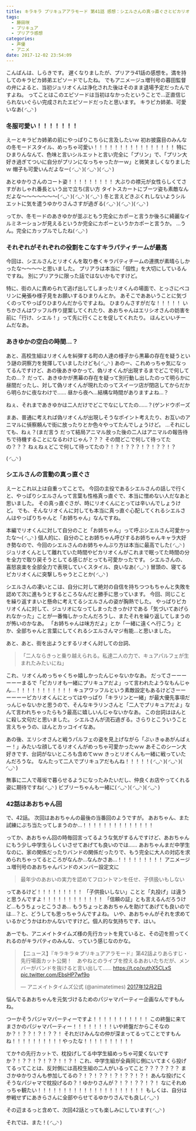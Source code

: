 ```yaml
---
title: キラキラ プリキュアアラモード 第41話 感想：シエルさんの真っ直ぐさとピカリオくんおめでとう
tags:
  - 藤田咲
  - プリキュア
  - プリアラ感想
categories:
  - 声優
  - アニメ
date: 2017-12-02 23:54:09
---
```

こんばんは、しらきです。
遅くなりましたが、プリアラ41話の感想を。満を持してのキラピカ姉弟エピソードでしたね。
でもアニメージュ増刊号の暮田監督の弁によると、当初ジュリオくんは浄化された後はそのまま退場予定だったんですよね。
ってことはこのエピソードは当初はなかったということで…正直信じられないぐらい完成されたエピソードだったと思います。
キラピカ姉弟、可愛いなあ( ◜◡◝ )

<!-- more -->

### 冬服可愛い！！！！！！！

えーとキラピカ姉弟の前にやっぱりこちらに言及したいｗ
初お披露目のみんなの冬モードスタイル、めっちゃ可愛い！！！！！！！！！！！！！！！！
特にひまりんなんて、色味と言いシルエットと言い完全に「プリン」で、「プリン大好き過ぎてついに自分がプリンになっちゃったかーｗ」と微笑ましくなりましたｗ
帽子も可愛いんだよなー( ◜◡◝ )( ◜◡◝ )( ◜◡◝ )

あとゆかりさんのコート姿！！！！！！！！！
大ぶりの襟元が女性らしくてさすがおしゃれ番長という出で立ち(言い方
タイトスカートにブーツ姿も素敵なんだよな～～～～～～～( ◜◡◝ )( ◜◡◝ )( ◜◡◝ )
冬と言えどきぶくれしないようシルエットに気を遣うゆかりさんさすが過ぎる( ◜◡◝ )( ◜◡◝ )( ◜◡◝ )

ってか、冬モードのあきゆかが並ぶともう完全にカポーと言うか後ろに綺麗なイルミネーションが見えるというか完全にカポーというかカポーと言うか。
…うん。完全にカップルでしたね( ◜◡◝ )

### それぞれがそれぞれの役割をこなすキラパティチームが最高

今回は、シエルさんとリオくんを取り巻くキラパティチームの連携が素晴らしかったな～～～～と思いました。
プリアラは本当に「個性」を大切にしているんですね。
別にプリアラに限った話ではないかもですけど。

特に、街の人に責められて逃げ出してしまったリオくんの場面で、とっさにペコリンに~~見張り~~様子見をお願いするひまりんとか。
あそこでああいうことに気づくのってやっぱりひまりんだからですよね。
ひまりんさすがだな！！！！！
いちかさんはワッフル作り提案してくれたり、あおちゃんはエリシオさんの妨害を前に「行け、シエル！」って先に行くことを促してくれたり。
ほんといいチームだなあ。

### あきゆかの空白の時間…？

あと、高校生組はリオくんを糾弾する町の人達の様子から黒幕の存在を疑うという謎の洞察力を発揮していましたけども( ◜◡◝ )
あのー、これめっちゃ気になってるんですけど、あの後あきゆかって、偽リオくんが出現するまでどこで何してたの…？
だって、あきゆかが黒幕の存在を疑って別行動し出したのって明らかに昼間だったし、対して偽リオくんが現れたのってスイーツ店が閉店してからだから明らかに夜なわけで……
昼から夜へ…結構な時間がありますよね…？

ねぇ、それまであきゆかは二人だけでどこでなにしてたの……？(ゲンドウポーズ

まあ、普通に考えれば偽リオくんが出現しそうなポイント考えたり、お互いのアニマルに偵察頼んで街に放ったりとか色々やってたんでしょうけど。
…それにしても、ねぇ？(まだ言う
だって結局アニマル放った後の二人はアニマルの報告待ちで待機することになるわけじゃん？？？
その間どこで何して待ってたの？？？
ねぇねぇどこで何して待ってたの？！？！？？？！？！？？！？

( ◜◡◝ )

### シエルさんの言動の真っ直ぐさ

えーとこれ以上は自重ってことで。
今回の主役であるシエルさんの話しで行くと、やっぱりシエルさんって言葉も性格真っ直ぐで、本当に憎めない人だなあと思いました。
その真っ直ぐさが、時にリオくんにとっては辛いんでしょうけど。
でも、そんなリオくんに対しても本当に真っ直ぐ心配してくれるシエルさんはやっぱりちゃんと「お姉ちゃん」なんですね。

本編でリオくんに対して自分のこと「お姉ちゃん」って呼ぶシエルさん可愛かったな～( ◜◡◝ )
個人的に、自分のことお姉ちゃん呼びするお姉ちゃんキャラ大好き勢なので、今回のシエルさんのお姉ちゃんぶり方は本当に最高でした( ◜◡◝ )
ジュリオくんとして離れていた時間やピカリオくんがこれまで眠ってた時間の分を全力で取り戻そうとしてる感じがとっても可愛かったです。
シエルさんの、喜怒哀楽を全部全力で表現していくスタイル、良いなあ( ◜◡◝ )
冒頭の、寝てるピカリオくんに突撃しちゃうとことか( ◜◡◝ )

シエルさんの凄いとこは、自分に対して絶対の自信を持ちつつもちゃんと失敗を認めて次に進もうとするところなんだと勝手に思っています。
今回、同じことを繰り返すまいと懸命に考えてるシエルさんの姿が胸熱でした。
やっぱりピカリオくんに対して、ジュリオになってしまったきっかけである「気づいてあげられなかった」ことが一番悔しかったんだろうし、またそれを繰り返してしまうのが怖いのかなあ。
「お姉ちゃんは味方だよ」とか「一緒に遠くへ行こう」とか、全部ちゃんと言葉にしてくれるシエルさんマジ有能…と思いました。

あと、あと、街を出ようとするリオくん対しての台詞、

> 「二人ならきっと乗り越えられる。私達二人の力で、キュアパルフェが生まれたみたいにね」

これ、リオくんめっちゃくちゃ嬉しかったんじゃないかなあ。
だってさーーーーーーまるで「ピカリオも一緒にプリキュアだよ」って言われたようなもんじゃん…！！！！！！！！！！！
キュアワッフルという素敵設定もあるけどさーーーーーーピカリオくんにとってはやっぱり「キラリンと一緒」が最大優先事項だっんじゃないかと思うので、そんなキラリンさんと「二人でプリキュアだよ」なんて言われちゃったらもう最高に嬉しいんじゃないかなあ。
この台詞はほんとに殺し文句だと思いました。
シエルさんが流石過ぎる。さらりとこういうこと言えちゃうの、ほんとカッコイイなあ。

あの後、エリシオさんと戦うパルフェの姿を見上げながら「ぷぃきゅあがんばぇー！」みたいな顔してるリオくんがめっちゃ可愛かったｗｗ
あそこのシーン大好きです、台詞がないところも含めてｗｗ
きっとリオくんも一緒に戦っていたんだろうな。
なんたって二人でプリキュアだもんね！！！！！( ◜◡◝ )( ◜◡◝ )( ◜◡◝ )

無事に二人で苺坂で暮らせるようになったみたいだし、仲良くお店やってくれる姿に期待ですね( ◜◡◝ )
ビブリーちゃんも一緒に( ◜◡◝ )( ◜◡◝ )( ◜◡◝ )

### 42話はあおちゃん回

で、42話。
次回はあおちゃんの最後の当番回のようですが。
あおちゃん、また試練にぶち当たってしまうのか…！！！！！！！！！！！！！！


ってか、あおちゃん回の時毎回言ってるような気がするんですけど、あおちゃんにもう少し中学生らしくいさせてあげても良いのでは……
あおちゃんまだ中学生なのに、家の関係だったりバンドの関係だったりで、もう完全に大人の対応を求められちゃってるところがなんか…なんかさあ…！！！！！！！！！
アニメージュ増刊号のあおちゃんバンドのメンバー設定文に

> 最年少のあおいの実力を認めてフロントマンを任せ、子供扱いもしない

ってあるけど！！！！！！！！！
「子供扱いしない」ことと「丸投げ」は違うと思うんですよ！！！！！！！！！！！！
「信頼の証」とも言えるんだろうけど…もうちょっとこうさあ…
もうちょっとあおちゃんを助けてあげても良いのでは…？と、どうしても思っちゃうんですよね。
いや、あおちゃんがそれを求めているかどうかはわかんないですけど。個人的な気持ちです、はい。

あーでも、アニメイトタイムズ様の先行カットを見ていると、その辺を担ってくれるのがキラパティのみんな、っていう感じなのかな。

<blockquote class="twitter-tweet" data-lang="ja"><p lang="ja" dir="ltr">【ニュース】『キラキラ☆プリキュアアラモード』第42話よりあらすじ・先行場面カット公開！　あやねとのライブを控えるあおいたちだが、メンバーがバンドを抜けると言い出して…… <a href="https://t.co/xuthX5CLxS">https://t.co/xuthX5CLxS</a> <a href="https://t.co/EbsHP7wf9o">pic.twitter.com/EbsHP7wf9o</a></p>&mdash; アニメイトタイムズ公式 (@animatetimes) <a href="https://twitter.com/animatetimes/status/936792043954741248?ref_src=twsrc%5Etfw">2017年12月2日</a></blockquote>
<script async src="https://platform.twitter.com/widgets.js" charset="utf-8"></script>

悩んでるあおちゃんを元気づけるためのパジャマパーティー企画なんですもんね。

つーかそうパジャマパーティーですよ！！！！！！！！！！！
この終盤に来てまさかのパジャマパーティー！！！！！！！！いや終盤だからこそなのか？！？？！？！？？！
それだけみんなの仲が深まってるってことですもんね！！！！！！！！！！やったな！！！！！！！！！！

てか↑の先行カットで、枕投げしてる中学生組めっちゃ可愛くないですか？！？？！？！？？！！？！
これ、中学生組が全員同じ側にいてまくら投げてるってことは、反対側には高校生組の二人がいるってこと？？？？？？？
まさかゆかりさんも参加してるの？！？！？？！？！？？！？！
あんな投げにくそうなパジャマで枕投げるの？！ゆかりさんが？！？！？？！？！
なにそれめっちゃ観たい！！！！！！！！！！！！！！！！！！！！！
もしくは、自分は参戦せずにあきらさんに全部やらせてるゆかりさんでも良し( ◜◡◝ )

その辺まるっと含めて、次回42話とっても楽しみにしています( ◜◡◝ )

それでは、また！( ◜◡◝ )
